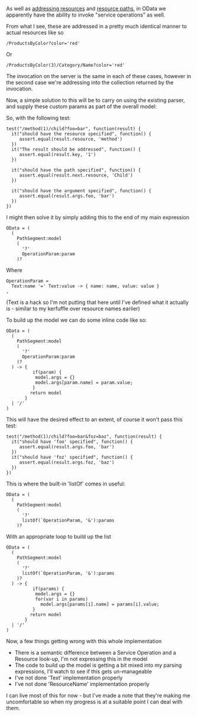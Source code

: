 As well as [addressing resources](/entries/writing-an-odata-parser---starting-at-the-beginning.html) and [resource paths](/entries/parsing-odata---nested-resource-paths.html), in OData we apparently have the ability to invoke "service operations" as well.

From what I see, these are addressed in a pretty much identical manner to actual resources like so

    /ProductsByColor?color='red'

Or

    /ProductsByColor(3)/Category/Name?color='red'

The invocation on the server is the same in each of these cases, however in the second case we're addressing into the collection returned by the invocation.

Now, a simple solution to this will be to carry on using the existing parser, and supply these custom params as part of the overall model:

So, with the following test:

    test("/method(1)/child?foo=bar", function(result) {
      it("should have the resource specified", function() {
         assert.equal(result.resource, 'method')
      })
      it("The result should be addressed", function() {
         assert.equal(result.key, '1')
      })

      it("should have the path specified", function() {
         assert.equal(result.next.resource, 'Child')
      })

      it("should have the argument specified", function() {
         assert.equal(result.args.foo, 'bar')
      })
    })

I might then solve it by simply adding this to the end of my main expression

    OData = (
      (
        PathSegment:model 
        (
          '?'
          OperationParam:param
        )?
        
Where

    OperationParam = 
      Text:name '=' Text:value -> { name: name, value: value }
    ,

(Text is a hack so I'm not putting that here until I've defined what it actually is - similar to my kerfuffle over resource names earlier)

To build up the model we can do some inline code like so:

    OData = (
      (
        PathSegment:model 
        (
          '?'
          OperationParam:param
        )?
      ) -> { 
              if(param) {
               model.args = {}
               model.args[param.name] = param.value;
              }
             return model
           }
      | '/'
    ) 

This will have the desired effect to an extent, of course it won't pass this test:

    test("/method(1)/child?foo=bar&foz=baz", function(result) {
      it("should have 'foo' specified", function() {
         assert.equal(result.args.foo, 'bar')
      })
      it("should have 'foz' specified", function() {
         assert.equal(result.args.foz, 'baz')
      })
    })


This is where the built-in 'listOf' comes in useful:

    OData = (
      (
        PathSegment:model 
        (
          '?'
          listOf(`OperationParam, '&'):params
        )?

With an appropriate loop to build up the list

    OData = (
      (
        PathSegment:model 
        (
          '?'
          listOf(`OperationParam, '&'):params
        )?
      ) -> { 
              if(params) {
               model.args = {}
               for(var i in params)
                 model.args[params[i].name] = params[i].value;
              }
             return model
           }
      | '/'
    ) 

Now, a few things getting wrong with this whole implementation

- There is a semantic difference between a Service Operation and a Resource look-up, I'm not expressing this in the model
- The code to build up the model is getting a bit mixed into my parsing expressions, I'll watch to see if this  gets un-manageable
- I've not done 'Text' implementation properly
- I've not done 'ResourceName' implementation properly

I can live most of this for now - but I've made a note that they're making me uncomfortable so when my progress is at a suitable point I can deal with them.
